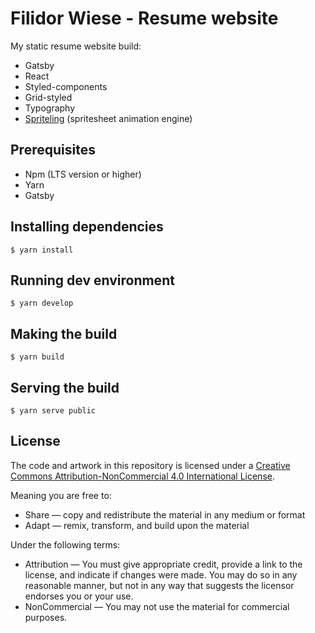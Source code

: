 # Filidor Wiese - Resume website

My static resume website build:
 * Gatsby
 * React
 * Styled-components
 * Grid-styled
 * Typography
 * [Spriteling](https://github.com/filidorwiese/spriteling) (spritesheet animation engine)

## Prerequisites
* Npm (LTS version or higher)
* Yarn
* Gatsby

## Installing dependencies
```
$ yarn install
```

## Running dev environment
```
$ yarn develop
```

## Making the build
```
$ yarn build
```

## Serving the build
```
$ yarn serve public
```

## License ##

The code and artwork in this repository is licensed under a [Creative Commons Attribution-NonCommercial 4.0 International License](http://creativecommons.org/licenses/by-nc/4.0/).

Meaning you are free to:

* Share — copy and redistribute the material in any medium or format
* Adapt — remix, transform, and build upon the material

Under the following terms:

* Attribution — You must give appropriate credit, provide a link to the license, and indicate if changes were made. You may do so in any reasonable manner, but not in any way that suggests the licensor endorses you or your use.
* NonCommercial — You may not use the material for commercial purposes.
